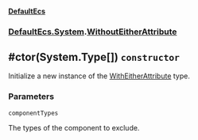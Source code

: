 #### [DefaultEcs](./DefaultEcs.md 'DefaultEcs')
### [DefaultEcs.System](./DefaultEcs.md#DefaultEcs-System 'DefaultEcs.System').[WithoutEitherAttribute](./DefaultEcs-System-WithoutEitherAttribute.md 'DefaultEcs.System.WithoutEitherAttribute')
## #ctor(System.Type[]) `constructor`
Initialize a new instance of the [WithEitherAttribute](./DefaultEcs-System-WithEitherAttribute.md 'DefaultEcs.System.WithEitherAttribute') type.
### Parameters

<a name='DefaultEcs-System-WithoutEitherAttribute--ctor(System-Type--)-componentTypes'></a>
`componentTypes`

The types of the component to exclude.
